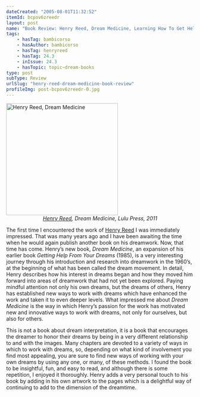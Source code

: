 ```yaml
---
dateCreated: "2005-08-01T11:32:52"
itemId: bcpov6zreedr
layout: post
name: "Book Review: Henry Reed, Dream Medicine, Learning How To Get Help From Our Dreams"
tags:
    - hasTag: bambicorso
    - hasAuthor: bambicorso
    - hasTag: henryreed
    - hasTag: 24.3
    - inIssue: 24.3
    - hasTopic: topic~dream-books
type: post
subType: Review
urlSlug: "henry-reed-dream-medicine-book-review"
profileImg: post-bcpov6zreedr-0.jpg
---
```


<a href="https://www.barnesandnoble.com/w/dream-medicine-henry-reed/1113546934">
<img src="../images/post-bcpov6zreedr-0.jpg" width="300px" height="auto" alt="Henry Reed, Dream Medicine"/>
</a>
<!--nopreview--><div style="text-align:center"><i><a href="../@henryreed">Henry Reed</a>, Dream Medicine, Lulu Press, 2011</i></div><!--/nopreview-->

The first time I encountered the work of [Henry Reed](../@henryreed) I was immediately impressed. That was many years ago and I have been awaiting the time when he would again publish another book on his dreamwork. Now, that time has come. Henry’s new book, _Dream Medicine_, an expansion of his earlier book _Getting Help From Your Dreams_ (1985), is a very interesting journey through his introduction and research into dreamwork in the 1960’s, at the beginning of what has been called the dream movement. In detail, Henry describes how his interest in dreams began and how they moved him forward into areas of dreamwork that had not yet been explored. Paying mindful attention not only his own dreams, but the dreams of others, Henry has established new ways to work with dreams which have enhanced the work and taken it to even deeper levels. What impressed me about _Dream Medicine_ is the way in which Henry’s passion for the work has motivated new and innovative ways to work with dreams, not only for ourselves, but also for others.

This is not a book about dream interpretation, it is a book that encourages the dreamer to honor their dreams by being in a very different relationship to and with the images. Many chapters are devoted to a variety of ways in which to work with dreams, so, depending on what kind of involvement you find most appealing, you are sure to find new ways of working with your own dreams by using any one, or many, of these methods. I found the book to be insightful, fun, and easy to read, and although there is some repetition, I enjoyed it thoroughly. Henry adds a very personal touch to his book by adding in his own artwork to the pages which is a delightful way of continuing to add to the dimension of the dreamtime.
